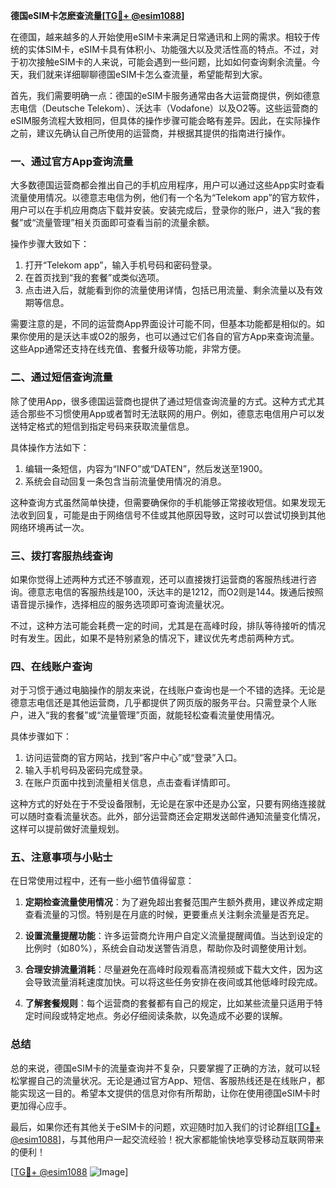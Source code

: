 **德国eSIM卡怎麽查流量[[TG💪+ @esim1088](https://t.me/s/esim1088)]**

在德国，越来越多的人开始使用eSIM卡来满足日常通讯和上网的需求。相较于传统的实体SIM卡，eSIM卡具有体积小、功能强大以及灵活性高的特点。不过，对于初次接触eSIM卡的人来说，可能会遇到一些问题，比如如何查询剩余流量。今天，我们就来详细聊聊德国eSIM卡怎么查流量，希望能帮到大家。

首先，我们需要明确一点：德国的eSIM卡服务通常由各大运营商提供，例如德意志电信（Deutsche Telekom）、沃达丰（Vodafone）以及O2等。这些运营商的eSIM服务流程大致相同，但具体的操作步骤可能会略有差异。因此，在实际操作之前，建议先确认自己所使用的运营商，并根据其提供的指南进行操作。

### **一、通过官方App查询流量**

大多数德国运营商都会推出自己的手机应用程序，用户可以通过这些App实时查看流量使用情况。以德意志电信为例，他们有一个名为“Telekom app”的官方软件，用户可以在手机应用商店下载并安装。安装完成后，登录你的账户，进入“我的套餐”或“流量管理”相关页面即可查看当前的流量余额。

操作步骤大致如下：
1. 打开“Telekom app”，输入手机号码和密码登录。
2. 在首页找到“我的套餐”或类似选项。
3. 点击进入后，就能看到你的流量使用详情，包括已用流量、剩余流量以及有效期等信息。

需要注意的是，不同的运营商App界面设计可能不同，但基本功能都是相似的。如果你使用的是沃达丰或O2的服务，也可以通过它们各自的官方App来查询流量。这些App通常还支持在线充值、套餐升级等功能，非常方便。

### **二、通过短信查询流量**

除了使用App，很多德国运营商也提供了通过短信查询流量的方式。这种方式尤其适合那些不习惯使用App或者暂时无法联网的用户。例如，德意志电信用户可以发送特定格式的短信到指定号码来获取流量信息。

具体操作方法如下：
1. 编辑一条短信，内容为“INFO”或“DATEN”，然后发送至1900。
2. 系统会自动回复一条包含当前流量使用情况的消息。

这种查询方式虽然简单快捷，但需要确保你的手机能够正常接收短信。如果发现无法收到回复，可能是由于网络信号不佳或其他原因导致，这时可以尝试切换到其他网络环境再试一次。

### **三、拨打客服热线查询**

如果你觉得上述两种方式还不够直观，还可以直接拨打运营商的客服热线进行咨询。德意志电信的客服热线是100，沃达丰的是1212，而O2则是144。拨通后按照语音提示操作，选择相应的服务选项即可查询流量状况。

不过，这种方法可能会耗费一定的时间，尤其是在高峰时段，排队等待接听的情况时有发生。因此，如果不是特别紧急的情况下，建议优先考虑前两种方式。

### **四、在线账户查询**

对于习惯于通过电脑操作的朋友来说，在线账户查询也是一个不错的选择。无论是德意志电信还是其他运营商，几乎都提供了网页版的服务平台。只需登录个人账户，进入“我的套餐”或“流量管理”页面，就能轻松查看流量使用情况。

具体步骤如下：
1. 访问运营商的官方网站，找到“客户中心”或“登录”入口。
2. 输入手机号码及密码完成登录。
3. 在账户页面中找到流量相关信息，点击查看详情即可。

这种方式的好处在于不受设备限制，无论是在家中还是办公室，只要有网络连接就可以随时查看流量状态。此外，部分运营商还会定期发送邮件通知流量变化情况，这样可以提前做好流量规划。

### **五、注意事项与小贴士**

在日常使用过程中，还有一些小细节值得留意：
1. **定期检查流量使用情况**：为了避免超出套餐范围产生额外费用，建议养成定期查看流量的习惯。特别是在月底的时候，更要重点关注剩余流量是否充足。
   
2. **设置流量提醒功能**：许多运营商允许用户自定义流量提醒阈值。当达到设定的比例时（如80%），系统会自动发送警告消息，帮助你及时调整使用计划。

3. **合理安排流量消耗**：尽量避免在高峰时段观看高清视频或下载大文件，因为这会导致流量消耗速度加快。可以将这些任务安排在夜间或其他低峰时段完成。

4. **了解套餐规则**：每个运营商的套餐都有自己的规定，比如某些流量只适用于特定时间段或特定地点。务必仔细阅读条款，以免造成不必要的误解。

### **总结**

总的来说，德国eSIM卡的流量查询并不复杂，只要掌握了正确的方法，就可以轻松掌握自己的流量状况。无论是通过官方App、短信、客服热线还是在线账户，都能实现这一目的。希望本文提供的信息对你有所帮助，让你在使用德国eSIM卡时更加得心应手。

最后，如果你还有其他关于eSIM卡的问题，欢迎随时加入我们的讨论群组[[TG💪+ @esim1088](https://t.me/s/esim1088)]，与其他用户一起交流经验！祝大家都能愉快地享受移动互联网带来的便利！

[[TG💪+ @esim1088](https://t.me/s/esim1088) ![Image](https://i.postimg.cc/4NQfJmqS/Snipaste-2025-05-13-00-14-12.png)]
